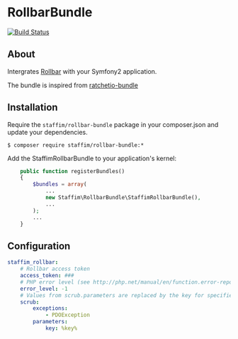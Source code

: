 # RollbarBundle

[![Build Status](https://travis-ci.org/staffim/StaffimRollbarBundle.svg?branch=master)](https://travis-ci.org/staffim/StaffimRollbarBundle)

## About

Intergrates [Rollbar](http://rollbar.com/) with your Symfony2 application.

The bundle is inspired from [ratchetio-bundle](https://github.com/ecoleman/ratchetio-bundle)

## Installation

Require the `staffim/rollbar-bundle` package in your composer.json and update your dependencies.

    $ composer require staffim/rollbar-bundle:*

Add the StaffimRollbarBundle to your application's kernel:

```php
    public function registerBundles()
    {
        $bundles = array(
            ...
            new Staffim\RollbarBundle\StaffimRollbarBundle(),
            ...
        );
        ...
    }
```

## Configuration

```yml
staffim_rollbar:
    # Rollbar access token
    access_token: ###
    # PHP error level (see http://php.net/manual/en/function.error-reporting.php)
    error_level: -1
    # Values from scrub.parameters are replaced by the key for specified exceptions
    scrub:
        exceptions:
            - PDOException
        parameters:
            key: %key%
```
